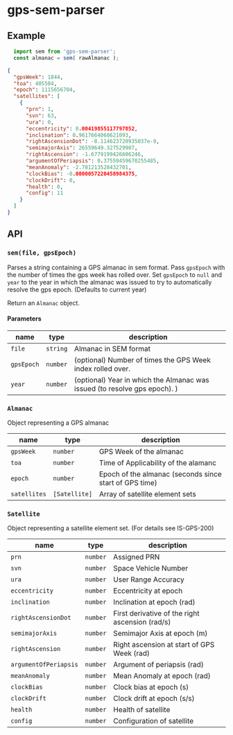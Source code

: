 
# gps-sem-parser

## Example

```javascript
  import sem from 'gps-sem-parser';
  const almanac = sem( rawAlmanac );
```
```json
{
  "gpsWeek": 1844,
  "toa": 405504,
  "epoch": 1115656704,
  "satellites": [
    {
      "prn": 1,
      "svn": 63,
      "ura": 0,
      "eccentricity": 0.00419855117797852,
      "inclination": 0.9617664060621093,
      "rightAscensionDot": -8.114623720935037e-9,
      "semimajorAxis": 26559649.327529907,
      "rightAscension": -1.6779199426606246,
      "argumentOfPeriapsis": 0.37559459670255485,
      "meanAnomaly": -2.781213528432701,
      "clockBias": -0.0000057220458984375,
      "clockDrift": 0,
      "health": 0,
      "config": 11
    }
  ]
}
```

## API

### `sem(file, gpsEpoch)`

Parses a string containing a GPS almanac in sem format.
Pass `gpsEpoch` with the number of times the gps week has rolled over.
Set `gpsEpoch` to `null` and `year` to the year in which the almanac was issued to try to automatically resolve the gps epoch. (Defaults to current year)

Return an `Almanac` object.

#### Parameters

| name | type | description |
| ---- | ---- | ----------- |
| `file` | `string` | Almanac in SEM format |
| `gpsEpoch` | `number` | (optional) Number of times the GPS Week index rolled over. |
| `year` | `number` | (optional) Year in which the Almanac was issued (to resolve gps epoch). ) |

### `Almanac`

Object representing a GPS almanac

| name | type | description |
| ---- | ---- | ----------- |
| `gpsWeek` | `number` | GPS Week of the almanac |
| `toa` | `number` | Time of Applicability of the alamanc |
| `epoch` | `number` | Epoch of the almanac (seconds since start of GPS time) |
| `satellites` | `[Satellite]` | Array of satellite element sets |

### `Satellite`

Object representing a satellite element set.
(For details see IS-GPS-200)

| name | type | description |
| ---- | ---- | ----------- |
| `prn` | `number` | Assigned PRN |
| `svn` | `number` | Space Vehicle Number |
| `ura` | `number` | User Range Accuracy |
| `eccentricity` | `number` | Eccentricity at epoch |
| `inclination` | `number` | Inclination at epoch (rad) |
| `rightAscensionDot` | `number` | First derivative of the right ascension (rad/s) |
| `semimajorAxis` | `number` | Semimajor Axis at epoch (m) |
| `rightAscension` | `number` | Right ascension at start of GPS Week (rad) |
| `argumentOfPeriapsis` | `number` | Argument of periapsis (rad) |
| `meanAnomaly` | `number` | Mean Anomaly at epoch (rad) |
| `clockBias` | `number` | Clock bias at epoch (s) |
| `clockDrift` | `number` | Clock drift at epoch (s/s) |
| `health` | `number` | Health of satellite |
| `config` | `number` | Configuration of satellite |
